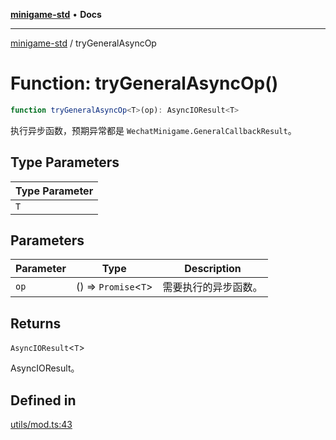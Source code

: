 [**minigame-std**](../README.md) • **Docs**

***

[minigame-std](../README.md) / tryGeneralAsyncOp

# Function: tryGeneralAsyncOp()

```ts
function tryGeneralAsyncOp<T>(op): AsyncIOResult<T>
```

执行异步函数，预期异常都是 `WechatMinigame.GeneralCallbackResult`。

## Type Parameters

| Type Parameter |
| ------ |
| `T` |

## Parameters

| Parameter | Type | Description |
| ------ | ------ | ------ |
| `op` | () => `Promise`\<`T`\> | 需要执行的异步函数。 |

## Returns

`AsyncIOResult`\<`T`\>

AsyncIOResult。

## Defined in

[utils/mod.ts:43](https://github.com/JiangJie/minigame-std/blob/e98ab0af7ad78dc07fcec865ee164ff1e7efe9cf/src/std/utils/mod.ts#L43)
